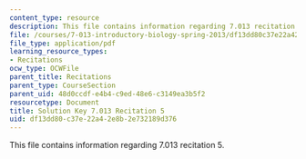 ```yaml
---
content_type: resource
description: This file contains information regarding 7.013 recitation 5.
file: /courses/7-013-introductory-biology-spring-2013/df13dd80c37e22a42e8b2e732189d376_MIT7_013S12_RecitatSol_5.pdf
file_type: application/pdf
learning_resource_types:
- Recitations
ocw_type: OCWFile
parent_title: Recitations
parent_type: CourseSection
parent_uid: 48d0ccdf-e4b4-c9ed-48e6-c3149ea3b5f2
resourcetype: Document
title: Solution Key 7.013 Recitation 5
uid: df13dd80-c37e-22a4-2e8b-2e732189d376
---
```

This file contains information regarding 7.013 recitation 5.

